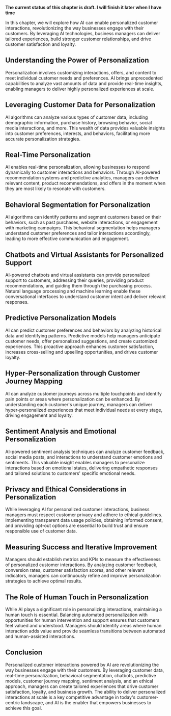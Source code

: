 **The current status of this chapter is draft. I will finish it later when I have time**

In this chapter, we will explore how AI can enable personalized customer interactions, revolutionizing the way businesses engage with their customers. By leveraging AI technologies, business managers can deliver tailored experiences, build stronger customer relationships, and drive customer satisfaction and loyalty.

Understanding the Power of Personalization
------------------------------------------

Personalization involves customizing interactions, offers, and content to meet individual customer needs and preferences. AI brings unprecedented capabilities to analyze vast amounts of data and provide real-time insights, enabling managers to deliver highly personalized experiences at scale.

Leveraging Customer Data for Personalization
--------------------------------------------

AI algorithms can analyze various types of customer data, including demographic information, purchase history, browsing behavior, social media interactions, and more. This wealth of data provides valuable insights into customer preferences, interests, and behaviors, facilitating more accurate personalization strategies.

Real-Time Personalization
-------------------------

AI enables real-time personalization, allowing businesses to respond dynamically to customer interactions and behaviors. Through AI-powered recommendation systems and predictive analytics, managers can deliver relevant content, product recommendations, and offers in the moment when they are most likely to resonate with customers.

Behavioral Segmentation for Personalization
-------------------------------------------

AI algorithms can identify patterns and segment customers based on their behaviors, such as past purchases, website interactions, or engagement with marketing campaigns. This behavioral segmentation helps managers understand customer preferences and tailor interactions accordingly, leading to more effective communication and engagement.

Chatbots and Virtual Assistants for Personalized Support
--------------------------------------------------------

AI-powered chatbots and virtual assistants can provide personalized support to customers, addressing their queries, providing product recommendations, and guiding them through the purchasing process. Natural language processing and machine learning enable these conversational interfaces to understand customer intent and deliver relevant responses.

Predictive Personalization Models
---------------------------------

AI can predict customer preferences and behaviors by analyzing historical data and identifying patterns. Predictive models help managers anticipate customer needs, offer personalized suggestions, and create customized experiences. This proactive approach enhances customer satisfaction, increases cross-selling and upselling opportunities, and drives customer loyalty.

Hyper-Personalization through Customer Journey Mapping
------------------------------------------------------

AI can analyze customer journeys across multiple touchpoints and identify pain points or areas where personalization can be enhanced. By understanding each customer's unique journey, managers can deliver hyper-personalized experiences that meet individual needs at every stage, driving engagement and loyalty.

Sentiment Analysis and Emotional Personalization
------------------------------------------------

AI-powered sentiment analysis techniques can analyze customer feedback, social media posts, and interactions to understand customer emotions and sentiments. This valuable insight enables managers to personalize interactions based on emotional states, delivering empathetic responses and tailored solutions to customers' specific emotional needs.

Privacy and Ethical Considerations in Personalization
-----------------------------------------------------

While leveraging AI for personalized customer interactions, business managers must respect customer privacy and adhere to ethical guidelines. Implementing transparent data usage policies, obtaining informed consent, and providing opt-out options are essential to build trust and ensure responsible use of customer data.

Measuring Success and Iterative Improvement
-------------------------------------------

Managers should establish metrics and KPIs to measure the effectiveness of personalized customer interactions. By analyzing customer feedback, conversion rates, customer satisfaction scores, and other relevant indicators, managers can continuously refine and improve personalization strategies to achieve optimal results.

The Role of Human Touch in Personalization
------------------------------------------

While AI plays a significant role in personalizing interactions, maintaining a human touch is essential. Balancing automated personalization with opportunities for human intervention and support ensures that customers feel valued and understood. Managers should identify areas where human interaction adds value and provide seamless transitions between automated and human-assisted interactions.

Conclusion
----------

Personalized customer interactions powered by AI are revolutionizing the way businesses engage with their customers. By leveraging customer data, real-time personalization, behavioral segmentation, chatbots, predictive models, customer journey mapping, sentiment analysis, and an ethical approach, managers can create tailored experiences that drive customer satisfaction, loyalty, and business growth. The ability to deliver personalized interactions at scale is a key competitive advantage in today's customer-centric landscape, and AI is the enabler that empowers businesses to achieve this goal.
